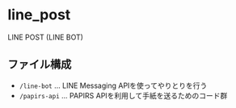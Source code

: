 # line_post
LINE POST (LINE BOT)

## ファイル構成
- `/line-bot` ... LINE Messaging APIを使ってやりとりを行う
- `/papirs-api` ... PAPIRS APIを利用して手紙を送るためのコード群